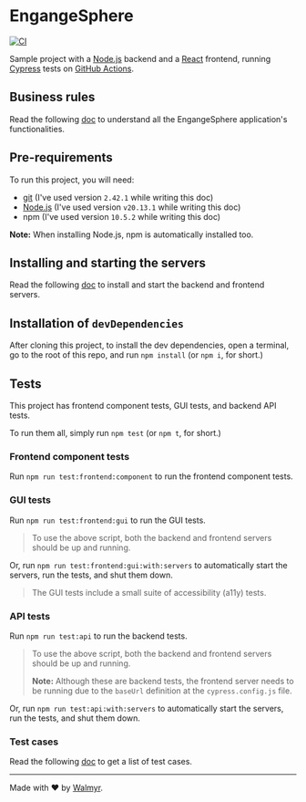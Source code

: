 # EngangeSphere

[![CI](https://github.com/wlsf82/EngageSphere/actions/workflows/ci-cd.yml/badge.svg)](https://github.com/wlsf82/EngageSphere/actions/workflows/ci-cd.yml)

Sample project with a [Node.js](https://nodejs.org/) backend and a [React](https://react.dev/) frontend, running [Cypress](https://www.cypress.io/) tests on [GitHub Actions](https://github.com/features/actions).

## Business rules

Read the following [doc](./docs/Requirements.md) to understand all the EngangeSphere application's functionalities.

## Pre-requirements

To run this project, you will need:

- [git](https://git-scm.com/downloads) (I've used version `2.42.1` while writing this doc)
- [Node.js](https://nodejs.org/en/) (I've used version `v20.13.1` while writing this doc)
- npm (I've used version `10.5.2` while writing this doc)

**Note:** When installing Node.js, npm is automatically installed too.

## Installing and starting the servers

Read the following [doc](./docs/TestEnvironment.md) to install and start the backend and frontend servers.

## Installation of `devDependencies`

After cloning this project, to install the dev dependencies, open a terminal, go to the root of this repo, and run `npm install` (or `npm i`, for short.)

## Tests

This project has frontend component tests, GUI tests, and backend API tests.

To run them all, simply run `npm test` (or `npm t`, for short.)

### Frontend component tests

Run `npm run test:frontend:component` to run the frontend component tests.

### GUI tests

Run `npm run test:frontend:gui` to run the GUI tests.

> To use the above script, both the backend and frontend servers should be up and running.

Or, run `npm run test:frontend:gui:with:servers` to automatically start the servers, run the tests, and shut them down.

> The GUI tests include a small suite of accessibility (a11y) tests.

### API tests

Run `npm run test:api` to run the backend tests.

> To use the above script, both the backend and frontend servers should be up and running.
>
> **Note:** Although these are backend tests, the frontend server needs to be running due to the `baseUrl` definition at the `cypress.config.js` file.

Or, run `npm run test:api:with:servers` to automatically start the servers, run the tests, and shut them down.

### Test cases

Read the following [doc](./docs/TestCases.md) to get a list of test cases.

___

Made with ❤️ by [Walmyr](https://walmyr.dev).
